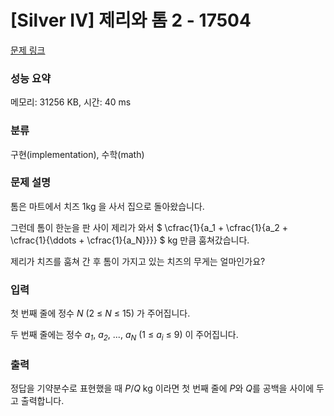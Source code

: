 # [Silver IV] 제리와 톰 2 - 17504 

[문제 링크](https://www.acmicpc.net/problem/17504) 

### 성능 요약

메모리: 31256 KB, 시간: 40 ms

### 분류

구현(implementation), 수학(math)

### 문제 설명

<p>톰은 마트에서 치즈 1kg 을 사서 집으로 돌아왔습니다.</p>

<p>그런데 톰이 한눈을 판 사이 제리가 와서 $ \cfrac{1}{a_1 + \cfrac{1}{a_2 + \cfrac{1}{\ddots + \cfrac{1}{a_N}}}} $ kg 만큼 훔쳐갔습니다.</p>

<p>제리가 치즈를 훔쳐 간 후 톰이 가지고 있는 치즈의 무게는 얼마인가요?</p>

### 입력 

 <p>첫 번째 줄에 정수 <em>N</em> (2 ≤ <em>N</em> ≤ 15) 가 주어집니다.</p>

<p>두 번째 줄에는 정수 <em>a<sub>1</sub></em>, <em>a<sub>2</sub></em>, ..., <em>a<sub>N</sub></em> (1 ≤ <em>a<sub>i</sub></em> ≤ 9) 이 주어집니다.</p>

### 출력 

 <p>정답을 기약분수로 표현했을 때 <em>P</em>/<em>Q</em> kg 이라면 첫 번째 줄에 <em>P</em>와 <em>Q</em>를 공백을 사이에 두고 출력합니다.</p>

